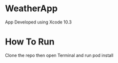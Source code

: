 # WeatherApp

App Developed using Xcode 10.3

# How To Run
Clone the repo then open Terminal and run pod install

